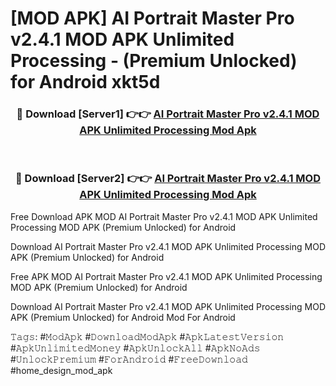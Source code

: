 # [MOD APK] AI Portrait Master Pro v2.4.1 MOD APK Unlimited Processing - (Premium Unlocked) for Android xkt5d



<div align="center">
<h3>🔴 Download [Server1] 👉👉 <a href="https://momento.my/?title=AI_Portrait_Master_Pro_v2.4.1_MOD_APK_Unlimited_Processing">AI Portrait Master Pro v2.4.1 MOD APK Unlimited Processing Mod Apk</a></h3><br>

<h3>🔴 Download [Server2] 👉👉 <a href="https://momento.my/?title=AI_Portrait_Master_Pro_v2.4.1_MOD_APK_Unlimited_Processing">AI Portrait Master Pro v2.4.1 MOD APK Unlimited Processing Mod Apk</a></h3>
</div>



Free Download APK MOD AI Portrait Master Pro v2.4.1 MOD APK Unlimited Processing MOD APK (Premium Unlocked) for Android

Download AI Portrait Master Pro v2.4.1 MOD APK Unlimited Processing MOD APK (Premium Unlocked) for Android

Free APK MOD AI Portrait Master Pro v2.4.1 MOD APK Unlimited Processing MOD APK (Premium Unlocked) for Android

Download AI Portrait Master Pro v2.4.1 MOD APK Unlimited Processing MOD APK (Premium Unlocked) for Android Mod For Android

𝚃𝚊𝚐𝚜: #𝙼𝚘𝚍𝙰𝚙𝚔 #𝙳𝚘𝚠𝚗𝚕𝚘𝚊𝚍𝙼𝚘𝚍𝙰𝚙𝚔 #𝙰𝚙𝚔𝙻𝚊𝚝𝚎𝚜𝚝𝚅𝚎𝚛𝚜𝚒𝚘𝚗 #𝙰𝚙𝚔𝚄𝚗𝚕𝚒𝚖𝚒𝚝𝚎𝚍𝙼𝚘𝚗𝚎𝚢 #𝙰𝚙𝚔𝚄𝚗𝚕𝚘𝚌𝚔𝙰𝚕𝚕 #𝙰𝚙𝚔𝙽𝚘𝙰𝚍𝚜 #𝚄𝚗𝚕𝚘𝚌𝚔𝙿𝚛𝚎𝚖𝚒𝚞𝚖 #𝙵𝚘𝚛𝙰𝚗𝚍𝚛𝚘𝚒𝚍 #𝙵𝚛𝚎𝚎𝙳𝚘𝚠𝚗𝚕𝚘𝚊𝚍 #home_design_mod_apk
